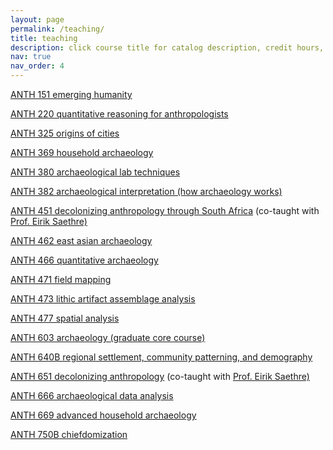 ```yaml
---
layout: page
permalink: /teaching/
title: teaching
description: click course title for catalog description, credit hours, prerequisites and any UH general education requirements fulfilled
nav: true
nav_order: 4
---
```


<p><a href="https://manoa.hawaii.edu/catalog/courses/anth-151-emerging-humanity-3/">ANTH 151 emerging humanity</a></p>
<p><a href="https://manoa.hawaii.edu/catalog/courses/anth-220-quantitative-reasoning-for-anthropologists-3/quantitative">ANTH 220 quantitative reasoning for anthropologists</a></p>
<p><a href="https://manoa.hawaii.edu/catalog/courses/anth-325-origins-of-cities-3/">ANTH 325 origins of cities</a></p>
<p><a href="https://manoa.hawaii.edu/catalog/courses/anth-369-the-archaeology-of-domesticity-and-daily-life-3/">ANTH 369 household archaeology</a></p>
<p><a href="https://manoa.hawaii.edu/catalog/courses/anth-380-archaeological-lab-techniques-4/">ANTH 380 archaeological lab techniques</a></p>
<p><a href="https://manoa.hawaii.edu/catalog/courses/anth-382-how-archaeology-works-3/">ANTH 382 archaeological interpretation (how archaeology works)</a></p>
<p><a href="https://manoa.hawaii.edu/catalog/courses/anth-451-decolonizing-anthropology-through-south-africa-3/">ANTH 451 decolonizing anthropology through South Africa</a> (co-taught with <a href="https://anthropology.manoa.hawaii.edu/eirik-saethre/">Prof. Eirik Saethre)</a></p>
<p><a href="https://manoa.hawaii.edu/catalog/courses/anth-462-east-asian-archaeology-3/">ANTH 462 east asian archaeology</a></p>
<p><a href="https://manoa.hawaii.edu/catalog/courses/anth-466-quantitative-archaeology-4/">ANTH 466 quantitative archaeology</a></p>
<p><a href="https://manoa.hawaii.edu/catalog/courses/anth-472-field-mapping-3/">ANTH 471 field mapping</a></p>
<p><a href="https://manoa.hawaii.edu/catalog/courses/anth-473-lithic-artifact-assemblage-analysis-4/">ANTH 473 lithic artifact assemblage analysis</a></p>
<p><a href="https://manoa.hawaii.edu/catalog/courses/anth-477-spatial-analysis-in-archaeology-3/">ANTH 477 spatial analysis</a></p>
<p><a href="https://manoa.hawaii.edu/catalog/courses/anth-603-archaeology-3/">ANTH 603 archaeology (graduate core course)</a></p>
<p><a href="https://manoa.hawaii.edu/catalog/courses/anth-640-alpha-methods-and-theory-in-archaeology-3/">ANTH 640B regional settlement, community patterning, and demography</a></p>
<p><a href="https://manoa.hawaii.edu/catalog/courses/anth-651-decolonizing-anthropology-3/">ANTH 651 decolonizing anthropology</a> (co-taught with <a href="https://anthropology.manoa.hawaii.edu/eirik-saethre/">Prof. Eirik Saethre)</a></p>
<p><a href="https://manoa.hawaii.edu/catalog/courses/anth-666-archaeological-data-analysis-4/">ANTH 666 archaeological data analysis</a></p>
<p><a href="https://manoa.hawaii.edu/catalog/courses/anth-669-household-archaeology-3/">ANTH 669 advanced household archaeology</a></p>
<p><a href="https://manoa.hawaii.edu/catalog/courses/anth-750-alpha-research-seminar-3/">ANTH 750B chiefdomization</a></p>
